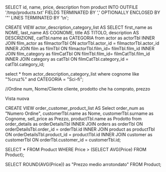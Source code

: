 SELECT id, name, price, description from product
  INTO OUTFILE '/tmp/products.txt'
  FIELDS TERMINATED BY ',' OPTIONALLY ENCLOSED BY '"'
  LINES TERMINATED BY '\n';

CREATE VIEW actor_description_category_list AS
SELECT first_name as NOME, last_name AS COGNOME, title AS TITOLO, description AS DESCRIZIONE, catTbl.name as CATEGORIA  from actor as actorTbl 
INNER JOIN film_actor as filmactorTbl ON actorTbl.actor_id = filmactorTbl.actor_id 
INNER JOIN film as filmTbl ON filmactorTbl.film_id= filmTbl.film_id
INNER JOIN film_category as filmCatTbl ON filmTbl.film_id= filmCatTbl.film_id
INNER JOIN category as catTbl ON filmCatTbl.category_id = catTbl.category_id;

select * from actor_description_category_list where cognome like "%cruz%" and CATEGORIA = "Sci-fi";

//Ordine num, Nome/Cliente cliente, prodotto che ha comprato, prezzo 


Vista nuova

CREATE VIEW order_customer_product_list AS
Select order_num as "Numero Ordine", customerTbl.name as Nome, customerTbl.surname as Cognome, sell_price as Prezzo, productTbl.name as Prodotto from order_details as orderDetailsTbl
INNER JOIN orders as orderTbl ON orderDetailsTbl.order_id = orderTbl.id
INNER JOIN product as productTbl ON orderDetailsTbl.product_id = productTbl.id
INNER JOIN customer as customerTbl ON orderTbl.customer_id = customerTbl.id;

SELECT * FROM Product
WHERE Price > (SELECT AVG(Price) FROM Product);

SELECT ROUND(AVG(Price)) as "Prezzo medio arrotondato" FROM Product;